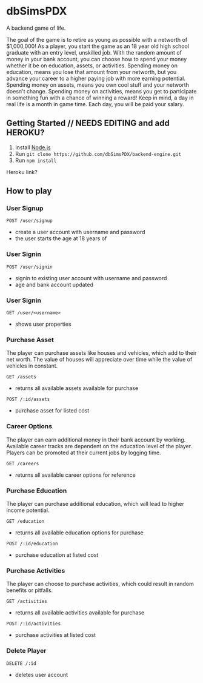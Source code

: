 # dbSimsPDX
A backend game of life. 

The goal of the game is to retire as young as possible with a networth of $1,000,000! 
As a player, you start the game as an 18 year old high school graduate with an entry level, unskilled job. 
With the random amount of money in your bank account, you can choose how to spend your money whether it be on education, assets, or activities.
Spending money on education, means you lose that amount from your networth, but you advance your career to a higher paying job with more earning potential.
Spending money on assets, means you own cool stuff and your networth doesn't change.
Spending money on activities, means you get to participate in something fun with a chance of winning a reward!
Keep in mind, a day in real life is a month in game time. Each day, you will be paid your salary.

## Getting Started // NEEDS EDITING and add HEROKU?
1. Install [Node.js](https://nodejs.org/en/)
2. Run `git clone https://github.com/dbSimsPDX/backend-engine.git`
3. Run `npm install`

Heroku link?

## How to play

### User Signup
```
POST /user/signup
```
- create a user account with username and password
- the user starts the age at 18 years of 

### User Signin
```
POST /user/signin
```
- signin to existing user account with username and password
- age and bank account updated

### User Signin
```
GET /user/<username>
```
- shows user properties

### Purchase Asset
The player can purchase assets like houses and vehicles, which add to their net worth. The value of houses will appreciate over time while the value of vehicles in constant.
```
GET /assets
```
- returns all available assets available for purchase

```
POST /:id/assets
```
- purchase asset for listed cost

### Career Options
The player can earn additional money in their bank account by working. Available career tracks are dependent on the education level of the player. Players can be promoted at their current jobs by logging time.
```
GET /careers
```
- returns all available career options for reference

<!--POST /:id/education
- purchase education at listed cost-->

### Purchase Education
The player can purchase additional education, which will lead to higher income potential.
```
GET /education
```
- returns all available education options for purchase

```
POST /:id/education
```
- purchase education at listed cost

### Purchase Activities
The player can choose to purchase activities, which could result in random benefits or pitfalls.
```
GET /activities
```
- returns all available activities available for purchase

```
POST /:id/activities
```
- purchase activities at listed cost

### Delete Player
```
DELETE /:id
```
- deletes user account

<!--## ADMIN Options

post new asset
put/patch
delete
get/get all

post new education
put/patch
delete
get/get all

post new job
put/patch
delete
get/get all

post new activity
put/patch
delete
get/get all-->


